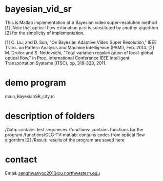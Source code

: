 # bayesian_vid_sr
This is Matlab implementation of a Bayesian video super-resolution method [1]. Note that optical flow estimation part is substituted by another algorithm [2] for the simplicity of implementation.

[1] C. Liu, and D. Sun, "On Bayesian Adaptive Video Super Resolution," IEEE Trans. on Pattern Analysis and Machine Intelligence (PAMI), Feb. 2014.
[2] M. Drulea and S. Nedevschi, "Total variation regularization of local-global optical flow," in Proc. International Conference IEEE Intelligent Transportation Systems (ITSC), pp. 318-323, 2011.

# demo program
main_BayesianSR_city.m

# description of folders
/Data: contains test sequneces
/functions: contains functions for the program
/functions/CLG-TV-matlab: contains codes from optical flow algorithm [2]
/Result: results of the program are saved here

# contact
Email: senghwanyoo2013@u.northwestern.edu
